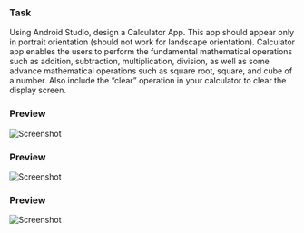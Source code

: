 ### Task

Using Android Studio, design a Calculator App. This app should appear only in portrait
orientation (should not work for landscape orientation). Calculator app enables the users to
perform the fundamental mathematical operations such as addition, subtraction, multiplication,
division, as well as some advance mathematical operations such as square root, square, and cube of a number.
Also include the “clear” operation in your calculator to clear the display screen.

### Preview

![Screenshot](/ss1.png)

### Preview
![Screenshot](/ss2.png)

### Preview
![Screenshot](/ss3.png)

